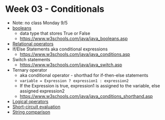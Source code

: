 # Week 03 - Conditionals

- Note: no class Monday 9/5
- [booleans](https://www.youtube.com/watch?v=kTHNpusq654)
  - data type that stores True or False
  - https://www.w3schools.com/java/java_booleans.asp
- [Relational operators](https://www.programiz.com/java-programming/operators)
- If/Else Statements aka conditional expressions
  - https://www.w3schools.com/java/java_conditions.asp
- Switch statements
  - https://www.w3schools.com/java/java_switch.asp
- Ternary operator
  - aka conditional operator - shorthad for if-then-else statements
  - `variable = Expression ? expression1 : expression2`
  - If the Expression is true, expression1 is assigned to the variable, else assigned expression2
  - https://www.w3schools.com/java/java_conditions_shorthand.asp
- [Logical operators](https://www.programiz.com/java-programming/operators)
- [Short-circuit evaluation](https://www.geeksforgeeks.org/short-circuit-logical-operators-in-java-with-examples/)
- [String comparison](https://www.baeldung.com/java-compare-strings)
